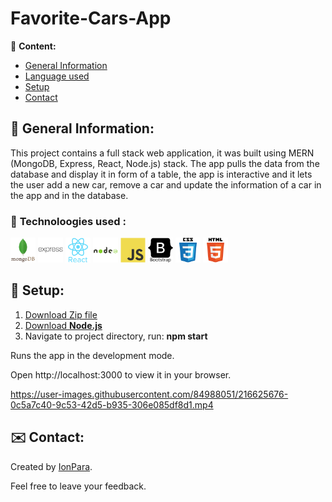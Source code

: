# Favorite-Cars-App

📃 **Content:**
- [General Information](#General-Information)
- [Language used](#languages)
- [Setup](#setup)
- [Contact](#contact)

 ## 📑 General Information:
This project contains a full stack web application, it was built using MERN (MongoDB, Express, React, Node.js) stack.
The app pulls the data from the database and display it in form of a table, the app is interactive and it lets the user add a new car, remove a car  and update the information of a car in the app and in the database.

### 🔣 <a id="languages">Technoloogies used </a>:

<p align="left">
<img src="https://raw.githubusercontent.com/devicons/devicon/master/icons/mongodb/mongodb-original-wordmark.svg" alt="mongodb" width="40" height="40"/>
<img src="https://raw.githubusercontent.com/devicons/devicon/master/icons/express/express-original-wordmark.svg" alt="expressjs" width="40" height="40"/>
<img src="https://raw.githubusercontent.com/devicons/devicon/master/icons/react/react-original-wordmark.svg" alt="react" width="40" height="40"/>
<img src="https://raw.githubusercontent.com/devicons/devicon/master/icons/nodejs/nodejs-original-wordmark.svg" alt="nodejs" width="40" height="40"/>
<img src="https://raw.githubusercontent.com/devicons/devicon/master/icons/javascript/javascript-original.svg" alt="javascript" width="40" height="40"/>
<img src="https://raw.githubusercontent.com/devicons/devicon/master/icons/bootstrap/bootstrap-plain-wordmark.svg" alt="bootstrap" width="40" height="40"/>
<img src="https://raw.githubusercontent.com/devicons/devicon/master/icons/css3/css3-original-wordmark.svg" alt="css3" width="40" height="40"/> 
<img src="https://raw.githubusercontent.com/devicons/devicon/master/icons/html5/html5-original-wordmark.svg" alt="html5" width="40" height="40"/>
</p>

## 📘 <a id="setup">Setup</a>:

1. [Download Zip file](https://github.com/IonPara/Full-Stack-Cars-App/archive/refs/heads/master.zip)
2. [Download **Node.js**](https://nodejs.org/dist/v18.13.0/node-v18.13.0-x64.msi)
3. Navigate to project directory, run: **npm start**

Runs the app in the development mode.

Open http://localhost:3000 to view it in your browser.


https://user-images.githubusercontent.com/84988051/216625676-0c5a7c40-9c53-42d5-b935-306e085df8d1.mp4



## ✉️ <a id="contact">Contact</a>:

Created by [IonPara](https://github.com/IonPara).

Feel free to leave your feedback.
